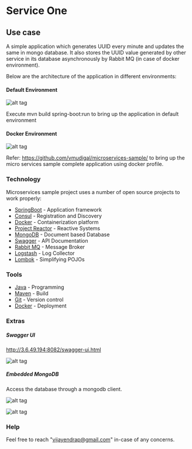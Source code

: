 
# Service One

## Use case

A simple application which generates UUID every minute and updates the same in mongo database. It also stores the UUID value generated by other service in its database asynchronously by Rabbit MQ (in case of docker environment).

Below are the architecture of the application in different environments:

#### Default Environment

![alt tag](https://github.com/vmudigal/microservices-sample/blob/version-5/service-one/doc/architecture/service-one%20(default).png?raw=true)   

Execute mvn build spring-boot:run to bring up the application in default environment

#### Docker Environment

![alt tag](https://github.com/vmudigal/microservices-sample/blob/version-5/service-one/doc/architecture/service-one%20(docker).png?raw=true)   

Refer: https://github.com/vmudigal/microservices-sample/ to bring up the micro services sample complete application using docker profile.

### Technology

Microservices sample project uses a number of open source projects to work properly:

* [SpringBoot] - Application framework
* [Consul] - Registration and Discovery
* [Docker] - Containerization platform
* [Project Reactor] - Reactive Systems
* [MongoDB] - Document based Database
* [Swagger] - API Documentation
* [Rabbit MQ] - Message Broker
* [Logstash] - Log Collector
* [Lombok] - Simplifying POJOs

### Tools

* [Java] - Programming
* [Maven] - Build
* [Git] - Version control
* [Docker] - Deployment

### Extras

##### Swagger UI

http://3.6.49.194:8082/swagger-ui.html

![alt tag](https://github.com/vmudigal/microservices-sample/blob/version-5/service-one/doc/tools/swagger.png?raw=true)   

##### Embedded MongoDB

Access the database through a mongodb client.

![alt tag](https://github.com/vmudigal/microservices-sample/blob/version-5/service-one/doc/tools/mongodb-login.png?raw=true)   

![alt tag](https://github.com/vmudigal/microservices-sample/blob/version-5/service-one/doc/tools/mongodb.png?raw=true)   


### Help

Feel free to reach "vijayendrap@gmail.com" in-case of any concerns.

[//]: # (These are reference links used in the body of this note and get stripped out when the markdown processor does its job.)

   [SpringBoot]: <https://projects.spring.io/spring-boot/>
   [Consul]: <https://www.consul.io>
   [Project Reactor]: <https://projectreactor.io/>
   [Docker]: <https://www.docker.com>
   [Maven]: <https://maven.apache.org>
   [Git]: <https://git-scm.com>
   [Java]: <https://go.java>
   [Rabbit MQ]: <https://www.rabbitmq.com/>
   [Swagger]: <https://swagger.io/>
   [Logstash]: <https://www.elastic.co/products/logstash>
   [MongoDB]: <https://www.mongodb.com/>
   [Lombok]: <https://projectlombok.org/>
